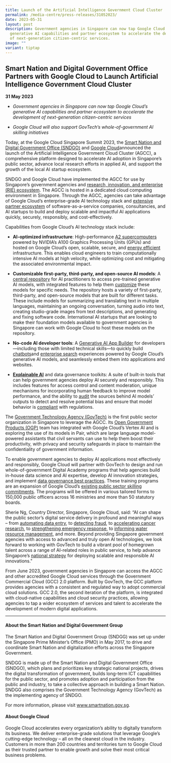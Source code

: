 ```yaml
---
title: Launch of the Artificial Intelligence Government Cloud Cluster
permalink: /media-centre/press-releases/31052023/
date: 2023-05-31
layout: post
description: Government agencies in Singapore can now tap Google Cloud’s
  generative AI capabilities and partner ecosystem to accelerate the development
  of next-generation citizen-centric services.
image: ""
variant: tiptap
---
```

<h2>Smart Nation and Digital Government Office Partners with Google Cloud to Launch Artificial Intelligence Government Cloud Cluster</h2>
<p><strong>31 May 2023</strong>
</p>
<ul>
<li>
<p><em>Government agencies in Singapore can now tap Google Cloud’s generative AI capabilities and partner ecosystem to accelerate the development of next-generation citizen-centric services</em>
</p>
</li>
<li>
<p><em>Google Cloud will also support GovTech’s whole-of-government AI skilling initiatives</em>
</p>
</li>
</ul>
<p>Today, at the Google Cloud Singapore Summit 2023, the <a href="https://www.smartnation.gov.sg/about-smart-nation/sndgg/" rel="noopener noreferrer nofollow" target="_blank">Smart Nation and Digital Government Office (SNDGO)</a> and
<a href="https://cloud.google.com/" rel="noopener noreferrer nofollow" target="_blank">Google Cloud</a>announced the launch of the Artificial Intelligence Government
Cloud Cluster (AGCC), a comprehensive platform designed to accelerate AI
adoption in Singapore’s public sector, advance local research efforts in
applied AI, and support the growth of the local AI startup ecosystem.</p>
<p>SNDGO and Google Cloud have implemented the AGCC for use by Singapore’s
government agencies and <a href="https://www.nrf.gov.sg/rie-ecosystem/ecosystem/" rel="noopener noreferrer nofollow" target="_blank">research, innovation, and enterprise (RIE) ecosystem</a>.
The AGCC is hosted in a dedicated cloud computing environment in Singapore.
Through the AGCC, agencies can take advantage of Google Cloud’s enterprise-grade
AI technology stack and <a href="https://cloud.google.com/blog/products/ai-machine-learning/google-cloud-at-io-2023" rel="noopener noreferrer nofollow" target="_blank">extensive partner ecosystem</a> of
software-as-a-service companies, consultancies, and AI startups to build
and deploy scalable and impactful AI applications quickly, securely, responsibly,
and cost-effectively.</p>
<p>Capabilities from Google Cloud’s AI technology stack include:</p>
<ul>
<li>
<p><strong>AI-optimized infrastructure</strong>: High-performance <a href="https://cloud.google.com/blog/products/compute/a2-vms-with-nvidia-a100-gpus-are-ga/" rel="noopener noreferrer nofollow" target="_blank">A2 supercomputers</a> powered
by NVIDIA’s A100 Graphics Processing Units (GPUs) and hosted on Google
Cloud’s open, scalable, secure, and <a href="https://cloud.google.com/sustainability" rel="noopener noreferrer nofollow" target="_blank">energy efficient</a> infrastructure.
This enables cloud engineers to train computationally intensive AI models
at high velocity, while optimizing cost and mitigating the associated environmental
impact.</p>
</li>
<li>
<p><strong>Customizable first-party, third-party, and open-source AI models</strong>:
A <a href="https://cloud.google.com/model-garden" rel="noopener noreferrer nofollow" target="_blank">central repository</a> for
AI practitioners to access pre-trained generative AI models, with integrated
features to help them <a href="https://cloud.google.com/blog/products/ai-machine-learning/vertex-ai-model-garden-and-generative-ai-studio" rel="noopener noreferrer nofollow" target="_blank">customize</a> these
models for specific needs. The repository hosts a variety of first-party,
third-party, and open-source models that are built for different tasks.
These include models for summarizing and translating text in multiple languages,
maintaining an ongoing conversation, turning audio into text, creating
studio-grade images from text descriptions, and generating and fixing software
code. International AI startups that are looking to make their foundation
models available to government agencies in Singapore can work with Google
Cloud to host these models on the repository.</p>
</li>
<li>
<p><strong>No-code AI developer tools</strong>: A <a href="https://cloud.google.com/blog/products/ai-machine-learning/create-generative-apps-in-minutes-with-gen-app-builder" rel="noopener noreferrer nofollow" target="_blank">Generative AI App Builder</a> for
developers—including those with limited technical skills—to quickly build
<a href="https://storage.googleapis.com/gweb-cloudblog-publish/original_images/1_Gen_App_Builder_chat.gif" rel="noopener noreferrer nofollow" target="_blank">chatbots</a>and <a href="https://storage.googleapis.com/gweb-cloudblog-publish/original_images/2_Gen_App_Builder_search.gif" rel="noopener noreferrer nofollow" target="_blank">enterprise search</a> experiences
powered by Google Cloud’s generative AI models, and seamlessly embed them
into applications and websites.</p>
</li>
<li>
<p><strong><a href="https://cloud.google.com/explainable-ai" rel="noopener noreferrer nofollow" target="_blank">Explainable AI</a></strong> and
data governance toolkits: A suite of built-in tools that can help government
agencies deploy AI securely and responsibly. This includes features for
access control and content moderation, unique mechanisms for incorporating
human feedback to improve model performance, and the ability to <a href="https://cloud.google.com/vertex-ai/docs/explainable-ai/overview" rel="noopener noreferrer nofollow" target="_blank">audit</a> the
sources behind AI models’ outputs to detect and resolve potential bias
and ensure that model behavior is <a href="https://cloud.google.com/security/compliance" rel="noopener noreferrer nofollow" target="_blank">compliant</a> with regulations.</p>
</li>
</ul>
<p>The <a href="https://www.tech.gov.sg/" rel="noopener noreferrer nofollow" target="_blank">Government Technology Agency (GovTech)</a> is
the first public sector organization in Singapore to leverage the AGCC.
Its <a href="https://open.gov.sg/" rel="noopener noreferrer nofollow" target="_blank">Open Government Products (OGP)</a> team
has integrated with Google Cloud’s Vertex AI and is exploring the use of
its models in Pair, which are large language model-powered assistants that
civil servants can use to help them boost their productivity, with privacy
and security safeguards in place to maintain the confidentiality of government
information.</p>
<p>To enable government agencies to deploy AI applications most effectively
and responsibly, Google Cloud will partner with GovTech to design and run
whole-of-government Digital Academy programs that help agencies build in-house
data science and AI expertise, develop AI innovation strategies, and implement
<a href="https://cloud.google.com/blog/products/data-analytics/data-governance-in-the-cloud-part-2-tools" rel="noopener noreferrer nofollow" target="_blank">data governance best practices</a>. These training programs are an expansion
of Google Cloud’s <a href="https://www.smartnation.gov.sg/media-centre/press-releases/23082022/" rel="noopener noreferrer nofollow" target="_blank">existing public sector skilling commitments</a>.
The programs will be offered in various tailored forms to 150,000 public
officers across 16 ministries and more than 50 statutory boards.</p>
<p>Sherie Ng, Country Director, Singapore, Google Cloud, said: “AI can shape
the public sector’s digital service delivery in profound and meaningful
ways – from <a href="https://cloud.google.com/blog/topics/public-sector/document-ai-government-makes-it-easier-process-documents-and-deliver-better-constituent-services" rel="noopener noreferrer nofollow" target="_blank">automating data entry</a>,
to <a href="https://cloud.google.com/blog/topics/public-sector/how-zero-trust-approach-protects-governments-and-constituents-against-fraud" rel="noopener noreferrer nofollow" target="_blank">detecting fraud</a>,
to <a href="https://cloud.google.com/blog/topics/public-sector/googles-work-in-pathology-digitization" rel="noopener noreferrer nofollow" target="_blank">accelerating cancer research</a>,
to <a href="https://cloud.google.com/blog/topics/public-sector/geodata-rescue-how-d%C3%BCsseldorf-fire-department-uses-google-cloud" rel="noopener noreferrer nofollow" target="_blank">strengthening emergency response</a>,
to <a href="https://www.googlecloudpresscorner.com/2022-11-02-South-Florida-Agency-Turns-to-Google-Public-Sector-to-Help-Manage-Critical-Water-Programs" rel="noopener noreferrer nofollow" target="_blank">informing water resource management</a>,
and more. Beyond providing Singapore government agencies with access to
advanced and truly open AI technologies, we look forward to working with
GovTech to build a vibrant pool of homegrown talent across a range of AI-related
roles in public service, to help advance Singapore’s <a href="https://www.smartnation.gov.sg/initiatives/artificial-intelligence/" rel="noopener noreferrer nofollow" target="_blank">national strategy</a> for
deploying scalable and responsible AI innovations."</p>
<p>From June 2023, government agencies in Singapore can access the AGCC and
other accredited Google Cloud services through the Government Commercial
Cloud (GCC) 2.0 platform. Built by GovTech, the GCC platform provides agencies
with a consistent and regulated way to adopt commercial cloud solutions.
GCC 2.0, the second iteration of the platform, is integrated with cloud-native
capabilities and cloud security practices, allowing agencies to tap a wider
ecosystem of services and talent to accelerate the development of modern
digital applications.</p>
<hr>
<h4>About the Smart Nation and Digital Government Group&nbsp;</h4>
<p>The Smart Nation and Digital Government Group (SNDGG) was set up under
the Singapore Prime Minister’s Office (PMO) in May 2017, to drive and coordinate
Smart Nation and digitalization efforts across the Singapore Government.</p>
<p>SNDGG is made up of the Smart Nation and Digital Government Office (SNDGO),
which plans and prioritizes key strategic national projects, drives the
digital transformation of government, builds long-term ICT capabilities
for the public sector, and promotes adoption and participation from the
public and industry, to take a collective approach in building a Smart
Nation. SNDGG also comprises the Government Technology Agency (GovTech)
as the implementing agency of SNDGO.</p>
<p>For more information, please visit <a href="http://www.smartnation.gov.sg" rel="noopener noreferrer nofollow" target="_blank">www.smartnation.gov.sg</a>.</p>
<h4>About Google Cloud</h4>
<p>Google Cloud accelerates every organization’s ability to digitally transform
its business. We deliver enterprise-grade solutions that leverage Google’s
cutting-edge technology – all on the cleanest cloud in the industry. Customers
in more than 200 countries and territories turn to Google Cloud as their
trusted partner to enable growth and solve their most critical business
problems.</p>